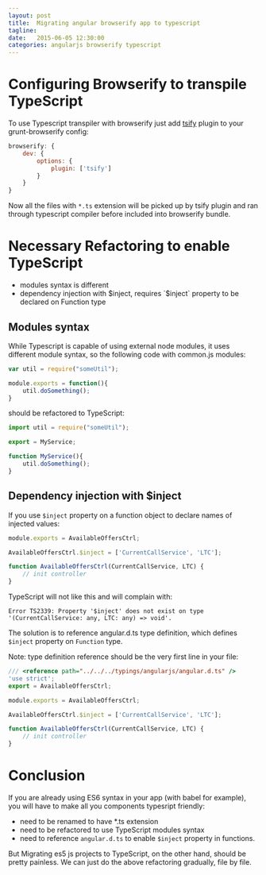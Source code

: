 ```yaml
---
layout: post
title:  Migrating angular browserify app to typescript
tagline:  
date:   2015-06-05 12:30:00
categories: angularjs browserify typescript
---
```



# Configuring Browserify to transpile TypeScript

To use Typescript transpiler with browserify just add [tsify](https://github.com/smrq/tsify) plugin to your grunt-browserify config:

```js
browserify: {
    dev: {
        options: {
            plugin: ['tsify']
        }
    }
}
```


Now all the files with `*.ts` extension will be picked up by tsify plugin and ran through typescript compiler before included into browserify bundle. 

# Necessary Refactoring to enable TypeScript

*   modules syntax is different
*   dependency injection with $inject, requires `$inject` property to be declared on Function type

## Modules syntax

While Typescript is capable of using external node modules, it uses different module syntax, so the following code with common.js modules:

```js
var util = require("someUtil");

module.exports = function(){
    util.doSomething();
}
```
should be refactored to TypeScript:

```js
import util = require("someUtil");

export = MyService;

function MyService(){
    util.doSomething();
}
```

## Dependency injection with $inject

If you use `$inject` property on a function object to declare names of injected values:

```js
module.exports = AvailableOffersCtrl;

AvailableOffersCtrl.$inject = ['CurrentCallService', 'LTC'];

function AvailableOffersCtrl(CurrentCallService, LTC) {
    // init controller
} 
```

TypeScript will not like this and will complain with:

```
Error TS2339: Property '$inject' does not exist on type '(CurrentCallService: any, LTC: any) => void'.
```

The solution is to reference angular.d.ts type definition, which defines `$inject` property on `Function` type.

Note: type definition reference should be the very first line in your file:

```js
/// <reference path="../../../typings/angularjs/angular.d.ts" />
'use strict';
export = AvailableOffersCtrl;

module.exports = AvailableOffersCtrl;

AvailableOffersCtrl.$inject = ['CurrentCallService', 'LTC'];

function AvailableOffersCtrl(CurrentCallService, LTC) {
    // init controller
}
```

# Conclusion 

If you are already using ES6 syntax in your app (with babel for example), you will have to make all you components typesript friendly:

*   need to be renamed to have *.ts extension
*   need to be refactored to use TypeScript modules syntax
*   need to reference `angular.d.ts` to enable `$inject` property in functions.

But Migrating es5 js projects to TypeScript, on the other hand, should be pretty painless. We can just do the above refactoring gradually, file by file.





